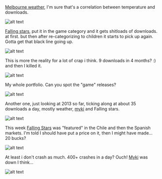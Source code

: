 [Melbourne weather][1], I'm sure that's a correlation between temperature and downloads.

![alt text][2]

[Falling stars][3], put it in the game category and it gets shitloads of downloads. at first. but then after re-categorizing to children it starts to pick up again.  Gotta get that black line going up.

![alt text][4]

This is more the reality for a lot of crap i think.  9 downloads in 4 months? :) and then I killed it.

![alt text][5]

My whole portfolio.  Can you spot the "game" releases?

![alt text][6]

Another one, just looking at 2013 so far, ticking along at about 35 downloads a day, mostly weather, [myki][7] and Falling stars.

![alt text][8]

This week [Falling Stars][9] was "featured" in the Chile and then the Spanish markets. I'm told I should have put a price on it, then I might have made... 20 bucks?

![alt text][10]

At least i don't crash as much. 400+ crashes in a day? Ouch! [Myki][11] was down I think...

![alt text][12]


  [1]: http://www.windowsphone.com/en-au/store/app/melbourne-weather/856400ad-2f7e-4780-b080-3eae8902ecca
  [2]: http://blog.benmcevoy.com.au/files/wp-stats/melbweather.png
  [3]: http://www.windowsphone.com/en-au/store/app/falling-stars/d1af821d-291c-46ba-b82e-12dd768784a9
  [4]: http://blog.benmcevoy.com.au/files/wp-stats/falling.png
  [5]: http://blog.benmcevoy.com.au/files/wp-stats/bad.png
  [6]: http://blog.benmcevoy.com.au/files/wp-stats/all.png
  [7]: http://www.windowsphone.com/en-au/store/app/myki-balance/f21f2943-51a1-4b00-bb97-a4d0fdd4aa1a
  [8]: http://blog.benmcevoy.com.au/files/wp-stats/2013.png
  [9]: http://www.windowsphone.com/en-au/store/app/falling-stars/d1af821d-291c-46ba-b82e-12dd768784a9
  [10]: http://blog.benmcevoy.com.au/files/wp-stats/fallingfeature.png
  [11]: http://www.windowsphone.com/en-au/store/app/myki-balance/f21f2943-51a1-4b00-bb97-a4d0fdd4aa1a
  [12]: http://blog.benmcevoy.com.au/files/wp-stats/crash.png